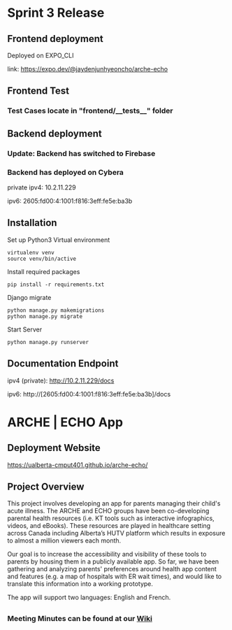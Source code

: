 # Sprint 3 Release
## Frontend deployment

Deployed on EXPO_CLI


link: https://expo.dev/@jaydenjunhyeoncho/arche-echo

## Frontend Test

### Test Cases locate in "frontend/\_\_tests__" folder



## Backend deployment
### Update: Backend has switched to Firebase
### Backend has deployed on Cybera
private ipv4: 10.2.11.229

ipv6: 2605:fd00:4:1001:f816:3eff:fe5e:ba3b

## Installation 

Set up Python3 Virtual environment 

```
virtualenv venv
source venv/bin/active
```

Install required packages

```
pip install -r requirements.txt
```

Django migrate

```
python manage.py makemigrations
python manage.py migrate
```

Start Server

```
python manage.py runserver
```


## Documentation Endpoint
ipv4 (private): http://10.2.11.229/docs

ipv6: http://[2605:fd00:4:1001:f816:3eff:fe5e:ba3b]/docs


# ARCHE | ECHO App

## Deployment Website
https://ualberta-cmput401.github.io/arche-echo/

## Project Overview

This project involves developing an app for parents managing their child's acute illness. The ARCHE and ECHO groups have been co-developing parental health resources (i.e. KT tools such as interactive infographics, videos, and eBooks). These resources are played in healthcare setting across Canada including Alberta’s HUTV platform which results in exposure to almost a million viewers each month.

Our goal is to increase the accessibility and visibility of these tools to parents by housing them in a publicly available app. So far, we have been gathering and analyzing parents' preferences around health app content and features (e.g. a map of hospitals with ER wait times), and would like to translate this information into a working prototype.

The app will support two languages: English and French.
##
### Meeting Minutes can be found at our [Wiki](https://github.com/UAlberta-CMPUT401/arche-echo/wiki)

